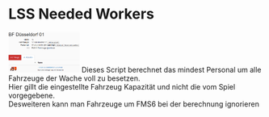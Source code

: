 <h1>LSS Needed Workers</h1>
<img height="80px" src="preview.bmp">
Dieses Script berechnet das mindest Personal um alle Fahrzeuge der Wache voll zu besetzen.<br>
Hier gillt die eingestellte Fahrzeug Kapazität und nicht die vom Spiel vorgegebene.<br>
Desweiteren kann man Fahrzeuge um FMS6 bei der berechnung ignorieren